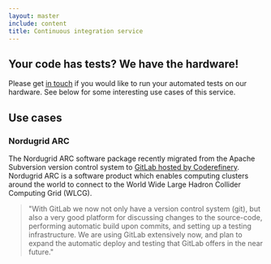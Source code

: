```yaml
---
layout: master
include: content
title: Continuous integration service
---
```


## Your code has tests? We have the hardware!

Please get [in touch](/contact) if you would like to run your automated tests
on our hardware. See below for some interesting use cases of this service.


## Use cases

### Nordugrid ARC

The Nordugrid ARC software package recently migrated from the Apache Subversion
version control system to [GitLab hosted by Coderefinery](/repository). Nordugrid ARC is a
software product which enables computing clusters around the world to connect
to the World Wide Large Hadron Collider Computing Grid (WLCG).

> "With GitLab we now not only have a version control system (git), but also a
> very good platform for discussing changes to the source-code, performing
> automatic build upon commits, and setting up a testing infrastructure. We are
> using GitLab extensively now, and plan to expand the automatic deploy and
> testing that GitLab offers in the near future."
